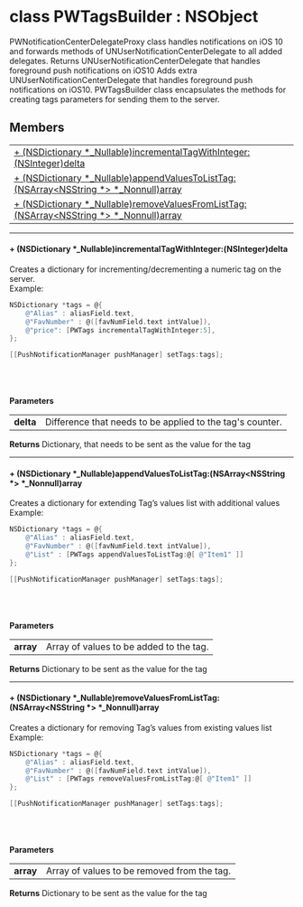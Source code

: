 
# <a name="heading"></a>class PWTagsBuilder : NSObject  
PWNotificationCenterDelegateProxy class handles notifications on iOS 10 and forwards methods of UNUserNotificationCenterDelegate to all added delegates. Returns UNUserNotificationCenterDelegate that handles foreground push notifications on iOS10 Adds extra UNUserNotificationCenterDelegate that handles foreground push notifications on iOS10. PWTagsBuilder class encapsulates the methods for creating tags parameters for sending them to the server. 
## Members  

<table>
	<tr>
		<td><a href="#1a0e2b3db7a764c0ea32c26ab83b50597d">+ (NSDictionary *_Nullable)incrementalTagWithInteger:(NSInteger)delta</a></td>
	</tr>
	<tr>
		<td><a href="#1aa14214efae53632b8a2a7bd90a5d8a35">+ (NSDictionary *_Nullable)appendValuesToListTag:(NSArray&lt;NSString *&gt; *_Nonnull)array</a></td>
	</tr>
	<tr>
		<td><a href="#1a7225cd004e436fceb20f9fbd588ebabe">+ (NSDictionary *_Nullable)removeValuesFromListTag:(NSArray&lt;NSString *&gt; *_Nonnull)array</a></td>
	</tr>
</table>


----------  
  

#### <a name="1a0e2b3db7a764c0ea32c26ab83b50597d"></a>+ (NSDictionary \*\_Nullable)incrementalTagWithInteger:(NSInteger)delta  
Creates a dictionary for incrementing/decrementing a numeric tag on the server.<br/>Example: 
```Objective-C
NSDictionary *tags = @{
    @"Alias" : aliasField.text,
    @"FavNumber" : @([favNumField.text intValue]),
    @"price": [PWTags incrementalTagWithInteger:5],
};

[[PushNotificationManager pushManager] setTags:tags];
```
<br/><br/><br/><strong>Parameters</strong><br/>
<table>
	<tr>
		<td><strong>delta</strong></td>
		<td>Difference that needs to be applied to the tag's counter.</td>
	</tr>
</table>
<strong>Returns</strong> Dictionary, that needs to be sent as the value for the tag 

----------  
  

#### <a name="1aa14214efae53632b8a2a7bd90a5d8a35"></a>+ (NSDictionary \*\_Nullable)appendValuesToListTag:(NSArray&lt;NSString \*&gt; \*\_Nonnull)array  
Creates a dictionary for extending Tag’s values list with additional values<br/>Example:<br/>
```Objective-C
NSDictionary *tags = @{
    @"Alias" : aliasField.text,
    @"FavNumber" : @([favNumField.text intValue]),
    @"List" : [PWTags appendValuesToListTag:@[ @"Item1" ]]
};

[[PushNotificationManager pushManager] setTags:tags];
```
<br/><br/><br/><strong>Parameters</strong><br/>
<table>
	<tr>
		<td><strong>array</strong></td>
		<td>Array of values to be added to the tag.</td>
	</tr>
</table>
<strong>Returns</strong> Dictionary to be sent as the value for the tag 

----------  
  

#### <a name="1a7225cd004e436fceb20f9fbd588ebabe"></a>+ (NSDictionary \*\_Nullable)removeValuesFromListTag:(NSArray&lt;NSString \*&gt; \*\_Nonnull)array  
Creates a dictionary for removing Tag’s values from existing values list<br/>Example:<br/>
```Objective-C
NSDictionary *tags = @{
    @"Alias" : aliasField.text,
    @"FavNumber" : @([favNumField.text intValue]),
    @"List" : [PWTags removeValuesFromListTag:@[ @"Item1" ]]
};

[[PushNotificationManager pushManager] setTags:tags];
```
<br/><br/><br/><strong>Parameters</strong><br/>
<table>
	<tr>
		<td><strong>array</strong></td>
		<td>Array of values to be removed from the tag.</td>
	</tr>
</table>
<strong>Returns</strong> Dictionary to be sent as the value for the tag 